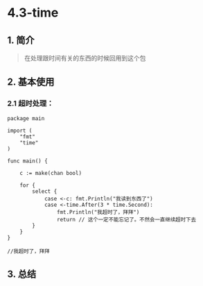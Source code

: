 # 4.3-time
## 1. 简介
>   在处理跟时间有关的东西的时候回用到这个包

## 2. 基本使用
### 2.1 超时处理：

```
package main

import (
	"fmt"
	"time"
)

func main() {

	c := make(chan bool)

	for {
		select {
			case <-c: fmt.Println("我读到东西了")
			case <-time.After(3 * time.Second):
				fmt.Println("我超时了，拜拜")
				return // 这个一定不能忘记了。不然会一直继续超时下去
		}
	}
}

//我超时了，拜拜

```

## 3. 总结


